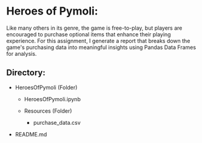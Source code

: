 # Heroes of Pymoli:

Like many others in its genre, the game is free-to-play, but players are encouraged to purchase optional items that enhance their playing experience. For this assignment, I generate a report that breaks down the game's purchasing data into meaningful insights using Pandas Data Frames for analysis.

## Directory:

* HeroesOfPymoli (Folder)

  * HeroesOfPymoli.ipynb
  
  * Resources (Folder)
  
    * purchase_data.csv

* README.md

